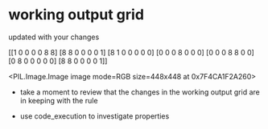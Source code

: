 # working output grid

updated with your changes

[[1 0 0 0 0 8 8]
 [8 8 0 0 0 0 1]
 [8 1 0 0 0 0 0]
 [0 0 0 8 0 0 0]
 [0 0 0 8 8 0 0]
 [0 8 0 0 0 0 0]
 [8 8 0 0 0 0 1]]


<PIL.Image.Image image mode=RGB size=448x448 at 0x7F4CA1F2A260>


- take a moment to review that the changes in the working output grid are in keeping with the rule

- use code_execution to investigate properties
